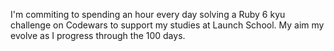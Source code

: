 I'm commiting to spending an hour every day solving a Ruby 6 kyu challenge on Codewars to support my studies at Launch School. My aim my evolve as I progress through the 100 days. 
